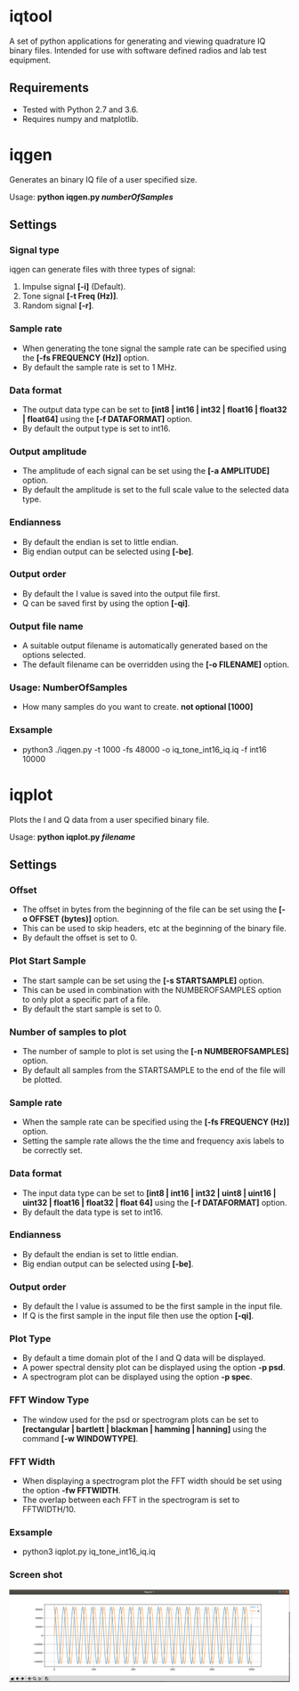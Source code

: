 # iqtool
A set of python applications for generating and viewing quadrature IQ binary files. 
Intended for use with software defined radios and lab test equipment.

## Requirements
* Tested with Python 2.7 and 3.6.
* Requires numpy and matplotlib.

# iqgen
Generates an binary IQ file of a user specified size.

Usage: **python iqgen.py *numberOfSamples***

## Settings
### Signal type
iqgen can generate files with three types of signal:
1. Impulse signal **[-i]** (Default).
2. Tone signal **[-t Freq (Hz)]**.
3. Random signal **[-r]**.

### Sample rate
* When generating the tone signal the sample rate can be specified using the **[-fs FREQUENCY (Hz)]** option.
* By default the sample rate is set to 1 MHz.

### Data format
* The output data type can be set to **[int8 | int16 | int32 | float16 | float32 | float64]** using the **[-f DATAFORMAT]** option.
* By default the output type is set to int16.

### Output amplitude
* The amplitude of each signal can be set using the **[-a AMPLITUDE]** option.
* By default the amplitude is set to the full scale value to the selected data type.

### Endianness
* By default the endian is set to little endian.
* Big endian output can be selected using **[-be]**.

### Output order
* By default the I value is saved into the output file first.
* Q can be saved first by using the option **[-qi]**.

### Output file name
* A suitable output filename is automatically generated based on the options selected.
* The default filename can be overridden using the **[-o FILENAME]** option. 

### Usage: NumberOfSamples
* How many samples do you want to create. **not optional [1000]**

### Exsample
* python3 ./iqgen.py -t 1000 -fs 48000 -o iq_tone_int16_iq.iq -f int16 10000

# iqplot
Plots the I and Q data from a user specified binary file.

Usage: **python iqplot.py *filename***

## Settings
### Offset
* The offset in bytes from the beginning of the file can be set using the **[-o OFFSET (bytes)]** option.
* This can be used to skip headers, etc at the beginning of the binary file.
* By default the offset is set to 0.

### Plot Start Sample
* The start sample can be set using the **[-s STARTSAMPLE]** option.
* This can be used in combination with the NUMBEROFSAMPLES option to only plot a specific part of a file.
* By default the start sample is set to 0.

### Number of samples to plot
* The number of sample to plot is set using the **[-n NUMBEROFSAMPLES]** option.
* By default all samples from the STARTSAMPLE to the end of the file will be plotted.

### Sample rate
* When the sample rate can be specified using the **[-fs FREQUENCY (Hz)]** option.
* Setting the sample rate allows the the time and frequency axis labels to be correctly set.

### Data format
* The input data type can be set to **[int8 | int16 | int32 | uint8 | uint16 | uint32 | float16 | float32 | float 64]** using the **[-f DATAFORMAT]** option.
* By default the data type is set to int16.

### Endianness
* By default the endian is set to little endian.
* Big endian output can be selected using **[-be]**.

### Output order
* By default the I value is assumed to be the first sample in the input file.
* If Q is the first sample in the input file then use the option **[-qi]**.

### Plot Type
* By default a time domain plot of the I and Q data will be displayed.
* A power spectral density plot can be displayed using the option **-p psd**.
* A spectrogram plot can be displayed using the option **-p spec**.

### FFT Window Type
* The window used for the psd or spectrogram plots can be set to **[rectangular | bartlett | blackman | hamming | hanning]** using the command **[-w WINDOWTYPE]**.

### FFT Width
* When displaying a spectrogram plot the FFT width should be set using the option **-fw FFTWIDTH**.
* The overlap between each FFT in the spectrogram is set to FFTWIDTH/10.
### Exsample
* python3 iqplot.py iq_tone_int16_iq.iq
### Screen shot
![iqplot image](image/iqplot_1.png?raw=true "iqplot")<br>
